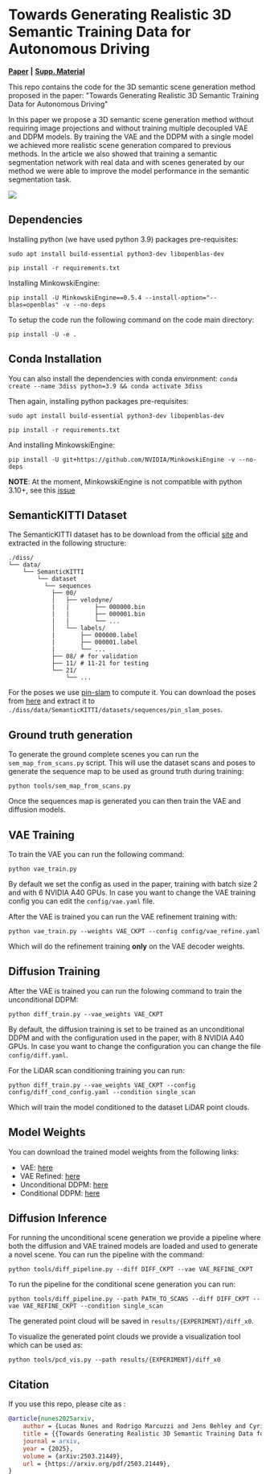 # Towards Generating Realistic 3D Semantic Training Data for Autonomous Driving

**[Paper](https://www.ipb.uni-bonn.de/pdfs/nunes2025arxiv.pdf)** **|** **[Supp. Material](https://www.ipb.uni-bonn.de/pdfs/nunes2025arxiv_suppl.pdf)**

This repo contains the code for the 3D semantic scene generation method proposed in the paper: "Towards Generating Realistic 3D Semantic Training Data for Autonomous Driving"

In this paper we propose a 3D semantic scene generation method without requiring image projections and without training multiple decoupled VAE and DDPM models. By training the VAE and the DDPM with a single model we achieved more realistic scene generation compared to previous methods. In the article we also showed that training a semantic segmentation network with real data and with scenes generated by our method we were able to improve the model performance in the semantic segmentation task.

![](media/qualitative1.png)

## Dependencies

Installing python (we have used python 3.9) packages pre-requisites:

`sudo apt install build-essential python3-dev libopenblas-dev`

`pip install -r requirements.txt`

Installing MinkowskiEngine:

`pip install -U MinkowskiEngine==0.5.4 --install-option="--blas=openblas" -v --no-deps`

To setup the code run the following command on the code main directory:

`pip install -U -e .`

## Conda Installation

You can also install the dependencies with conda environment:
`conda create --name 3diss python=3.9 && conda activate 3diss`

Then again, installing python packages pre-requisites:

`sudo apt install build-essential python3-dev libopenblas-dev`

`pip install -r requirements.txt`

And installing MinkowskiEngine:

`pip install -U git+https://github.com/NVIDIA/MinkowskiEngine -v --no-deps`

**NOTE**: At the moment, MinkowskiEngine is not compatible with python 3.10+, see this [issue](https://github.com/NVIDIA/MinkowskiEngine/issues/526#issuecomment-1855119728)

## SemanticKITTI Dataset

The SemanticKITTI dataset has to be download from the official [site](http://www.semantic-kitti.org/dataset.html#download) and extracted in the following structure:

```
./diss/
└── data/
    └── SemanticKITTI
        └── dataset
          └── sequences
            ├── 00/
            │   ├── velodyne/
            |   |       ├── 000000.bin
            |   |       ├── 000001.bin
            |   |       └── ...
            │   └── labels/
            |       ├── 000000.label
            |       ├── 000001.label
            |       └── ...
            ├── 08/ # for validation
            ├── 11/ # 11-21 for testing
            └── 21/
                └── ...
```

For the poses we use [pin-slam](https://github.com/PRBonn/PIN_SLAM) to compute it. You can download the poses from [here](https://www.ipb.uni-bonn.de/html/projects/3diss/pin_slam_poses.zip) and extract it to `./diss/data/SemanticKITTI/datasets/sequences/pin_slam_poses`.

## Ground truth generation

To generate the ground complete scenes you can run the `sem_map_from_scans.py` script. This will use the dataset scans and poses to generate the sequence map to be used as ground truth during training:

```
python tools/sem_map_from_scans.py
```

Once the sequences map is generated you can then train the VAE and diffusion models.

## VAE Training

To train the VAE you can run the following command:

`python vae_train.py`

By default we set the config as used in the paper, training with batch size 2 and with 6 NVIDIA A40 GPUs. In case you want to change the VAE training config you can edit the `config/vae.yaml` file.

After the VAE is trained you can run the VAE refinement training with:

`python vae_train.py --weights VAE_CKPT --config config/vae_refine.yaml`

Which will do the refinement training **only** on the VAE decoder weights.

## Diffusion Training

After the VAE is trained you can run the folowing command to train the unconditional DDPM:

`python diff_train.py --vae_weights VAE_CKPT`

By default, the diffusion training is set to be trained as an unconditional DDPM and with the configuration used in the paper, with 8 NVIDIA A40 GPUs. In case you want to change the configuration you can change the file `config/diff.yaml`.

For the LiDAR scan conditioning training you can run:

`python diff_train.py --vae_weights VAE_CKPT --config config/diff_cond_config.yaml --condition single_scan`

Which will train the model conditioned to the dataset LiDAR point clouds.

## Model Weights

You can download the trained model weights from the following links:

- VAE: [here](https://www.ipb.uni-bonn.de/html/projects/3diss/vae.ckpt)
- VAE Refined: [here](https://www.ipb.uni-bonn.de/html/projects/3diss/vae_refine.ckpt)
- Unconditional DDPM: [here](https://www.ipb.uni-bonn.de/html/projects/3diss/diff_uncond.ckpt)
- Conditional DDPM: [here](https://www.ipb.uni-bonn.de/html/projects/3diss/diff_cond.ckpt)

## Diffusion Inference

For running the unconditional scene generation we provide a pipeline where both the diffusion and VAE trained models are loaded and used to generate a novel scene. You can run the pipeline with the command:

`python tools/diff_pipeline.py --diff DIFF_CKPT --vae VAE_REFINE_CKPT`

To run the pipeline for the conditional scene generation you can run:

`python tools/diff_pipeline.py --path PATH_TO_SCANS --diff DIFF_CKPT --vae VAE_REFINE_CKPT --condition single_scan`

The generated point cloud will be saved in `results/{EXPERIMENT}/diff_x0`.

To visualize the generated point clouds we provide a visualization tool which can be used as:

`python tools/pcd_vis.py --path results/{EXPERIMENT}/diff_x0`

## Citation

If you use this repo, please cite as :

```bibtex
@article{nunes2025arxiv,
    author = {Lucas Nunes and Rodrigo Marcuzzi and Jens Behley and Cyrill Stachniss},
    title = {{Towards Generating Realistic 3D Semantic Training Data for Autonomous Driving}},
    journal = arxiv,
    year = {2025},
    volume = {arXiv:2503.21449},
    url = {https://arxiv.org/pdf/2503.21449},
}
